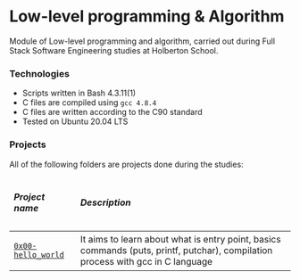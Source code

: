 # Low-level programming & Algorithm
Module of Low-level programming and algorithm, carried out during Full Stack Software Engineering studies at Holberton School.

### Technologies
-   Scripts written in Bash 4.3.11(1)
-   C files are compiled using `gcc 4.8.4`
-   C files are written according to the C90 standard
-   Tested on Ubuntu 20.04 LTS

### Projects
All of the following folders are projects done during the studies:
<table>
    <thead>
        <tr>
            <td><h5>Project name</h5></td>
            <td><h5>Description</h5></td>
        </tr>
    </thead>
    <tr>
    <tbody>
        <tr>
            <td><p><a href="http://example.com/" title="0x00-hello_world"><code>0x00-hello_world</code></a></p></td>
            <td>It aims to learn about what is entry point, basics commands (puts, printf, putchar), compilation process with gcc in C language</td>
        </tr>
    </tbody>
    </tr>
</table>
